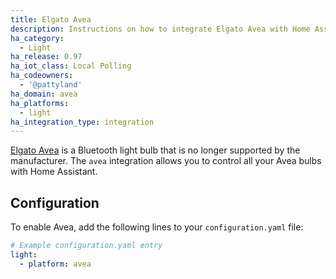 ```yaml
---
title: Elgato Avea
description: Instructions on how to integrate Elgato Avea with Home Assistant.
ha_category:
  - Light
ha_release: 0.97
ha_iot_class: Local Polling
ha_codeowners:
  - '@pattyland'
ha_domain: avea
ha_platforms:
  - light
ha_integration_type: integration
---
```


[Elgato Avea](https://www.evehome.com/en/news/elgato-avea-transform-your-home) is a Bluetooth light bulb that is no longer supported by the manufacturer. The `avea` integration allows you to control all your Avea bulbs with Home Assistant.

## Configuration

To enable Avea, add the following lines to your `configuration.yaml` file:

```yaml
# Example configuration.yaml entry
light:
  - platform: avea
```

